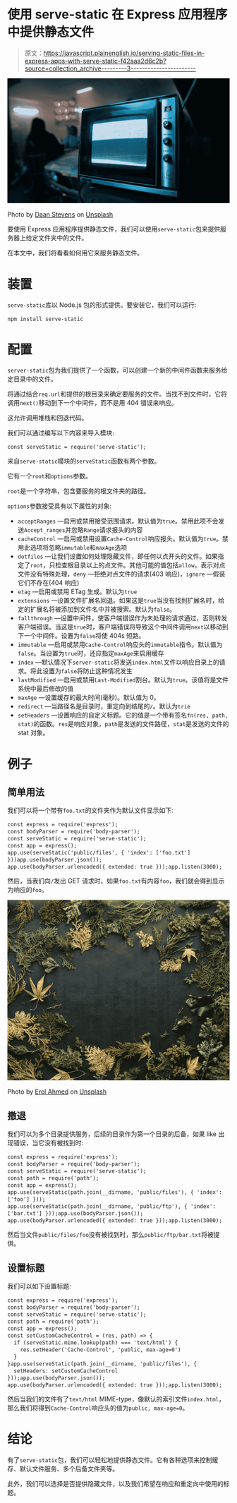 # 使用 serve-static 在 Express 应用程序中提供静态文件

> 原文：<https://javascript.plainenglish.io/serving-static-files-in-express-apps-with-serve-static-f42aaa2d6c2b?source=collection_archive---------3----------------------->

![](img/91cc7ce0b9f2ccd9738990e7e7b9c6c4.png)

Photo by [Daan Stevens](https://unsplash.com/@daanstevens?utm_source=medium&utm_medium=referral) on [Unsplash](https://unsplash.com?utm_source=medium&utm_medium=referral)

要使用 Express 应用程序提供静态文件，我们可以使用`serve-static`包来提供服务器上给定文件夹中的文件。

在本文中，我们将看看如何用它来服务静态文件。

# 装置

`serve-static`库以 Node.js 包的形式提供。要安装它，我们可以运行:

```
npm install serve-static
```

# 配置

`server-static`包为我们提供了一个函数，可以创建一个新的中间件函数来服务给定目录中的文件。

将通过结合`req.url`和提供的根目录来确定要服务的文件。当找不到文件时，它将调用`next()`移动到下一个中间件，而不是用 404 错误来响应。

这允许调用堆栈和回退代码。

我们可以通过编写以下内容来导入模块:

```
const serveStatic = require('serve-static');
```

来自`serve-static`模块的`serveStatic`函数有两个参数。

它有一个`root`和`options`参数。

`root`是一个字符串，包含要服务的根文件夹的路径。

`options`参数接受具有以下属性的对象:

*   `acceptRanges` —启用或禁用接受范围请求。默认值为`true`。禁用此项不会发送`Accept_ranges`并忽略`Range`请求报头的内容
*   `cacheControl` —启用或禁用设置`Cache-Control`响应报头。默认值为`true`。禁用此选项将忽略`immutable`和`maxAge`选项
*   `dotfiles` —让我们设置如何处理隐藏文件，即任何以点开头的文件。如果指定了`root`，只检查根目录以上的点文件。其他可能的值包括`allow`，表示对点文件没有特殊处理，`deny` —拒绝对点文件的请求(403 响应)，`ignore` —假装它们不存在(404 响应)
*   `etag` —启用或禁用 ETag 生成。默认为`true`
*   `extensions` —设置文件扩展名回退。如果这是`true`当没有找到扩展名时，给定的扩展名将被添加到文件名中并被搜索。默认为`false`。
*   `fallthrough` —设置中间件，使客户端错误作为未处理的请求通过，否则转发客户端错误。当这是`true`时，客户端错误将导致这个中间件调用`next`以移动到下一个中间件。设置为`false`将使 404s 短路。
*   `immutable` —启用或禁用`Cache-Control`响应头的`immutable`指令。默认值为`false`。当设置为`true`时，还应指定`maxAge`来启用缓存
*   `index` —默认情况下`server-static`将发送`index.html`文件以响应目录上的请求。将此设置为`false`将防止这种情况发生
*   `lastModified` —启用或禁用`Last-Modified`割台。默认为`true`。该值将是文件系统中最后修改的值
*   `maxAge` —设置缓存的最大时间(毫秒)。默认值为 0。
*   `redirect` —当路径名是目录时，重定向到结尾的`/`。默认为`trie`
*   `setHeaders` —设置响应的自定义标题。它的值是一个带有签名`fn(res, path, stat)`的函数。`res`是响应对象，`path`是发送的文件路径，`stat`是发送的文件的 stat 对象。

# 例子

## 简单用法

我们可以将一个带有`foo.txt`的文件夹作为默认文件显示如下:

```
const express = require('express');
const bodyParser = require('body-parser');
const serveStatic = require('serve-static');
const app = express();
app.use(serveStatic('public/files', { 'index': ['foo.txt'] }))app.use(bodyParser.json());
app.use(bodyParser.urlencoded({ extended: true }));app.listen(3000);
```

然后，当我们向`/`发出 GET 请求时，如果`foo.txt`有内容`foo`，我们就会得到显示为响应的`foo`。

![](img/3306a5db8b254c2474b0dbbdbbe574fd.png)

Photo by [Erol Ahmed](https://unsplash.com/@erol?utm_source=medium&utm_medium=referral) on [Unsplash](https://unsplash.com?utm_source=medium&utm_medium=referral)

## 撤退

我们可以为多个目录提供服务，后续的目录作为第一个目录的后备，如果 like 出现错误，当它没有被找到时:

```
const express = require('express');
const bodyParser = require('body-parser');
const serveStatic = require('serve-static');
const path = require('path');
const app = express();
app.use(serveStatic(path.join(__dirname, 'public/files'), { 'index': ['foo'] }));
app.use(serveStatic(path.join(__dirname, 'public/ftp'), { 'index': ['bar.txt'] }));app.use(bodyParser.json());
app.use(bodyParser.urlencoded({ extended: true }));app.listen(3000);
```

然后当文件`public/files/foo`没有被找到时，那么`public/ftp/bar.txt`将被提供。

## 设置标题

我们可以如下设置标题:

```
const express = require('express');
const bodyParser = require('body-parser');
const serveStatic = require('serve-static');
const path = require('path');
const app = express();
const setCustomCacheControl = (res, path) => {
  if (serveStatic.mime.lookup(path) === 'text/html') {
    res.setHeader('Cache-Control', 'public, max-age=0')
  }
}app.use(serveStatic(path.join(__dirname, 'public/files'), {
  setHeaders: setCustomCacheControl
}));app.use(bodyParser.json());
app.use(bodyParser.urlencoded({ extended: true }));app.listen(3000);
```

然后当我们的文件有了`text/html` MIME-type，像默认的索引文件`index.html`，那么我们将得到`Cache-Control`响应头的值为`public, max-age=0`。

# 结论

有了`serve-static`包，我们可以轻松地提供静态文件。它有各种选项来控制缓存、默认文件服务、多个后备文件夹等。

此外，我们可以选择是否提供隐藏文件，以及我们希望在响应和重定向中使用的标题。